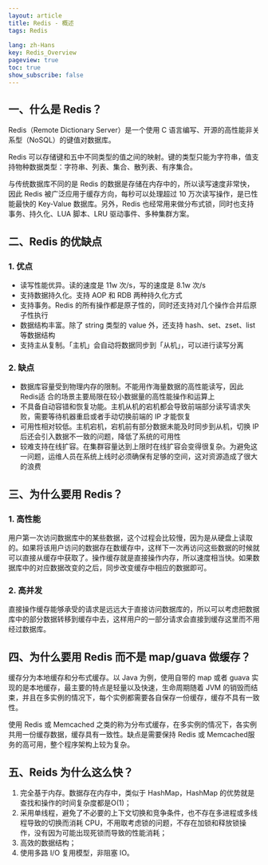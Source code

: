 ```yaml
---
layout: article
title: Redis - 概述
tags: Redis
 
lang: zh-Hans
key: Redis_Overview
pageview: true
toc: true
show_subscribe: false
---
```


## 一、什么是 Redis？

Redis（Remote Dictionary Server）是一个使用 C 语言编写、开源的高性能非关系型（NoSQL）的键值对数据库。

Redis 可以存储键和五中不同类型的值之间的映射。键的类型只能为字符串，值支持物种数据类型：字符串、列表、集合、散列表、有序集合。

与传统数据库不同的是 Redis 的数据是存储在内存中的，所以读写速度非常快，因此 Redis 被广泛应用于缓存方向，每秒可以处理超过 10 万次读写操作，是已性能最快的 Key-Value 数据库。另外，Redis 也经常用来做分布式锁，同时也支持事务、持久化、LUA 脚本、LRU 驱动事件、多种集群方案。

## 二、Redis 的优缺点

### 1. 优点

- 读写性能优异。读的速度是 11w 次/s，写的速度是 8.1w 次/s
- 支持数据持久化。支持 AOP 和 RDB 两种持久化方式
- 支持事务。Redis 的所有操作都是原子性的，同时还支持对几个操作合并后原子性执行
- 数据结构丰富。除了 string 类型的 value 外，还支持 hash、set、zset、list 等数据结构
- 支持主从复制。「主机」会自动将数据同步到「从机」，可以进行读写分离

### 2. 缺点

- 数据库容量受到物理内存的限制。不能用作海量数据的高性能读写，因此 Redis适 合的场景主要局限在较小数据量的高性能操作和运算上
- 不具备自动容错和恢复功能。主机从机的宕机都会导致前端部分读写请求失败，需要等待机器重启或者手动切换前端的 IP 才能恢复
- 可用性相对较低。主机宕机，宕机前有部分数据未能及时同步到从机，切换 IP 后还会引入数据不一致的问题，降低了系统的可用性
- 较难支持在线扩容。在集群容量达到上限时在线扩容会变得很复杂。为避免这一问题，运维人员在系统上线时必须确保有足够的空间，这对资源造成了很大的浪费

## 三、为什么要用 Redis？

### 1. 高性能

用户第一次访问数据库中的某些数据，这个过程会比较慢，因为是从硬盘上读取的。如果将该用户访问的数据存在数缓存中，这样下一次再访问这些数据的时候就可以直接从缓存中获取了。操作缓存就是直接操作内存，所以速度相当快。如果数据库中的对应数据改变的之后，同步改变缓存中相应的数据即可。

### 2. 高并发

直接操作缓存能够承受的请求是远远大于直接访问数据库的，所以可以考虑把数据库中的部分数据转移到缓存中去，这样用户的一部分请求会直接到缓存这里而不用经过数据库。

## 四、为什么要用 Redis 而不是 map/guava 做缓存？

缓存分为本地缓存和分布式缓存。以 Java 为例，使用自带的 map 或者 guava 实现的是本地缓存，最主要的特点是轻量以及快速，生命周期随着 JVM 的销毁而结束，并且在多实例的情况下，每个实例都需要各自保存一份缓存，缓存不具有一致性。

使用 Redis 或 Memcached 之类的称为分布式缓存，在多实例的情况下，各实例共用一份缓存数据，缓存具有一致性。缺点是需要保持 Redis 或 Memcached服务的高可用，整个程序架构上较为复杂。

## 五、Reids 为什么这么快？

1. 完全基于内存。数据存在内存中，类似于 HashMap，HashMap 的优势就是查找和操作的时间复杂度都是O(1)；
2. 采用单线程，避免了不必要的上下文切换和竞争条件，也不存在多进程或多线程导致的切换而消耗 CPU，不用取考虑锁的问题，不存在加锁和释放锁操作，没有因为可能出现死锁而导致的性能消耗；
3. 高效的数据结构；
4. 使用多路 I/O 复用模型，非阻塞 IO。